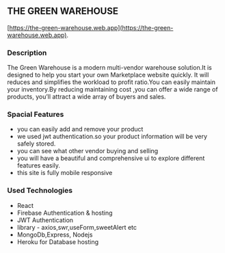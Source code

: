 ## THE GREEN WAREHOUSE

[https://the-green-warehouse.web.app](https://the-green-warehouse.web.app).

### Description
The Green Warehouse is a modern multi-vendor warehouse solution.It is designed to help you start your own Marketplace website quickly. It will reduces and simplifies the workload to profit ratio.You can easily maintain your inventory.By reducing maintaining cost ,you can offer a wide range of products, you’ll attract a wide array of buyers and sales‍. 

### Spacial Features
* you can easily add and remove your product
* we used jwt authentication.so your product information will be very safely stored.
* you can see what other vendor buying and selling
* you will have a beautiful and comprehensive ui to explore different features easily.
* this site is fully mobile responsive

### Used Technologies
* React
* Firebase Authentication & hosting
* JWT Authentication
* library - axios,swr,useForm,sweetAlert etc
* MongoDb,Express, Nodejs
* Heroku for Database hosting 











